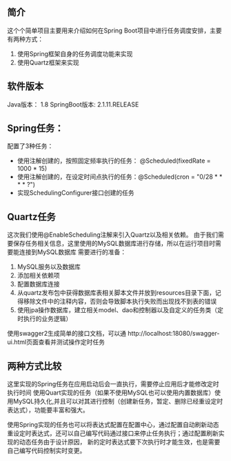 ## 简介 
这个个简单项目主要用来介绍如何在Spring Boot项目中进行任务调度安排，主要有两种方式：
1. 使用Spring框架自身的任务调度功能来实现
2. 使用Quartz框架来实现



## 软件版本 
Java版本： 1.8
SpringBoot版本: 2.1.11.RELEASE


## Spring任务：
配置了3种任务：
* 使用注解创建的，按照固定频率执行的任务： @Scheduled(fixedRate = 1000 * 15)
* 使用注解创建的，在设定时间点执行的任务：@Scheduled(cron = "0/28 * * * * ?")
* 实现SchedulingConfigurer接口创建的任务

## Quartz任务
这次我们使用@EnableScheduling注解来引入Quartz以及相关依赖。
由于我们需要保存任务相关信息，这里使用的MySQL数据库进行存储，所以在运行项目时需要能连接到MySQL数据库
需要进行的准备：
1. MySQL服务以及数据库
2. 添加相关依赖项	
3. 配置数据库连接
4. 从quartz发布包中获得数据库表相关脚本文件并放到resources目录下面，记得移除文件中的注释内容，否则会导致脚本执行失败而出现找不到表的错误
5. 使用jpa操作数据库，建立相关model、dao和控制器以及自定义的任务类（定时执行的业务逻辑）

使用swagger2生成简单的接口文档，可以通 http://localhost:18080/swagger-ui.html页面查看并测试操作定时任务

## 两种方式比较
这里实现的Spring任务在应用启动后会一直执行，需要停止应用后才能修改定时执行时间
使用Quart实现的任务（如果不使用MySQL也可以使用内置数据库）使用MySQL持久化,并且可以对其进行控制（创建新任务，暂定、删除已经重设定时表达式），功能要丰富和强大。

使用Spring实现的任务也可以将表达式配置在配置中心，通过配置自动刷新动态重设定时表达式，还可以自己编写代码通过接口来停止任务执行；通过配置刷新实现的动态任务由于设计原因，
新的定时表达式要下次执行时才能生效，也是需要自己编写代码控制实时变更。










